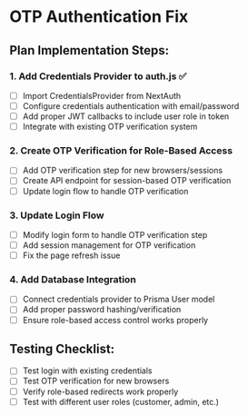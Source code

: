 # OTP Authentication Fix

## Plan Implementation Steps:

### 1. Add Credentials Provider to auth.js ✅
- [ ] Import CredentialsProvider from NextAuth
- [ ] Configure credentials authentication with email/password
- [ ] Add proper JWT callbacks to include user role in token
- [ ] Integrate with existing OTP verification system

### 2. Create OTP Verification for Role-Based Access
- [ ] Add OTP verification step for new browsers/sessions
- [ ] Create API endpoint for session-based OTP verification
- [ ] Update login flow to handle OTP verification

### 3. Update Login Flow
- [ ] Modify login form to handle OTP verification step
- [ ] Add session management for OTP verification
- [ ] Fix the page refresh issue

### 4. Add Database Integration
- [ ] Connect credentials provider to Prisma User model
- [ ] Add proper password hashing/verification
- [ ] Ensure role-based access control works properly

## Testing Checklist:
- [ ] Test login with existing credentials
- [ ] Test OTP verification for new browsers
- [ ] Verify role-based redirects work properly
- [ ] Test with different user roles (customer, admin, etc.)
